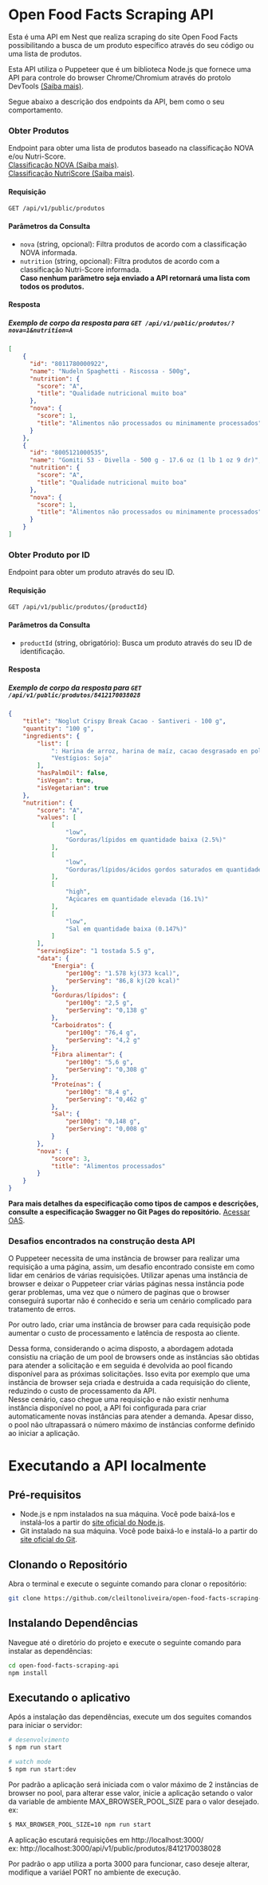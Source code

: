 

# Open Food Facts Scraping API

Esta é uma API em Nest que realiza scraping do site Open Food Facts possibilitando a busca de um produto específico através do seu código ou uma lista de produtos.

Esta API utiliza o Puppeteer que é um biblioteca Node.js que fornece uma API para controle do browser Chrome/Chromium através do protolo DevTools [(Saiba mais)](https://pptr.dev/).

Segue abaixo a descrição dos endpoints da API, bem como o seu comportamento.

### Obter Produtos

Endpoint para obter uma lista de produtos baseado na classificação NOVA e/ou Nutri-Score.  
[Classificação NOVA (Saiba mais)](https://br.openfoodfacts.org/nova-groups).  
[Classificação NutriScore (Saiba mais)](https://br.openfoodfacts.org/nutrition-grades).  

#### Requisição

`GET /api/v1/public/produtos`

#### Parâmetros da Consulta

- `nova` (string, opcional): Filtra produtos de acordo com a classificação NOVA informada.
- `nutrition` (string, opcional): Filtra produtos de acordo com a classificação Nutri-Score informada.  
**Caso nenhum parâmetro seja enviado a API retornará uma lista com todos os produtos.**

#### Resposta

##### Exemplo de corpo da resposta para `GET /api/v1/public/produtos/?nova=1&nutrition=A`

```json
[
    {
      "id": "8011780000922",
      "name": "Nudeln Spaghetti - Riscossa - 500g",
      "nutrition": {
        "score": "A",
        "title": "Qualidade nutricional muito boa"
      },
      "nova": {
        "score": 1,
        "title": "Alimentos não processados ​​ou minimamente processados"
      }
    },
    {
      "id": "8005121000535",
      "name": "Gomiti 53 - Divella - 500 g - 17.6 oz (1 lb 1 oz 9 dr)",
      "nutrition": {
        "score": "A",
        "title": "Qualidade nutricional muito boa"
      },
      "nova": {
        "score": 1,
        "title": "Alimentos não processados ​​ou minimamente processados"
      }
    }
]
```

### Obter Produto por ID

Endpoint para obter um produto através do seu ID.

#### Requisição

`GET /api/v1/public/produtos/{productId}`

#### Parâmetros da Consulta

- `productId` (string, obrigatório): Busca um produto através do seu ID de identificação.

#### Resposta

##### Exemplo de corpo da resposta para `GET /api/v1/public/produtos/8412170038028`

```json
{
    "title": "Noglut Crispy Break Cacao - Santiveri - 100 g",
    "quantity": "100 g",
    "ingredients": {
        "list": [
            ": Harina de arroz, harina de maíz, cacao desgrasado en polvo 15%, azúcar moreno de caña integral.",
            "Vestígios: Soja"
        ],
        "hasPalmOil": false,
        "isVegan": true,
        "isVegetarian": true
    },
    "nutrition": {
        "score": "A",
        "values": [
            [
                "low",
                "Gorduras/lípidos em quantidade baixa (2.5%)"
            ],
            [
                "low",
                "Gorduras/lípidos/ácidos gordos saturados em quantidade baixa (1.3%)"
            ],
            [
                "high",
                "Açúcares em quantidade elevada (16.1%)"
            ],
            [
                "low",
                "Sal em quantidade baixa (0.147%)"
            ]
        ],
        "servingSize": "1 tostada 5.5 g",
        "data": {
            "Energia": {
                "per100g": "1.578 kj(373 kcal)",
                "perServing": "86,8 kj(20 kcal)"
            },
            "Gorduras/lípidos": {
                "per100g": "2,5 g",
                "perServing": "0,138 g"
            },
            "Carboidratos": {
                "per100g": "76,4 g",
                "perServing": "4,2 g"
            },
            "Fibra alimentar": {
                "per100g": "5,6 g",
                "perServing": "0,308 g"
            },
            "Proteínas": {
                "per100g": "8,4 g",
                "perServing": "0,462 g"
            },
            "Sal": {
                "per100g": "0,148 g",
                "perServing": "0,008 g"
            }
        },
        "nova": {
            "score": 3,
            "title": "Alimentos processados"
        }
    }
}
```

**Para mais detalhes da especificação como tipos de campos e descrições, consulte a especificação Swagger no Git Pages do repositório.** [Acessar OAS](https://cleiltonoliveira.github.io/open-food-facts-scraping-api/).


### Desafios encontrados na construção desta API

O Puppeteer necessita de uma instância de browser para realizar uma requisição a uma página, assim, um desafio encontrado consiste em como lidar em cenários de várias requisições. Utilizar apenas uma instância de browser e deixar o Puppeteer criar várias páginas nessa instância pode gerar problemas, uma vez que o número de paginas que o browser conseguirá suportar não é conhecido e seria um cenário complicado para tratamento de erros.

Por outro lado, criar uma instância de browser para cada requisição pode aumentar o custo de processamento e latência de resposta ao cliente.

Dessa forma, considerando o acima disposto, a abordagem adotada consistiu na criação de um pool de browsers onde as instâncias são obtidas para atender a solicitação e em seguida é devolvida ao pool ficando disponível para as próximas solicitações. Isso evita por exemplo que uma instância de browser seja criada e destruida a cada requisição do cliente, reduzindo o custo de processamento da API.  
Nesse cenário, caso chegue uma requisição e não existir nenhuma instância disponível no pool, a API foi configurada para criar automaticamente novas instâncias para atender a demanda. Apesar disso, o pool não ultrapassará o número máximo de instâncias conforme definido ao iniciar a aplicação.

# Executando a API localmente

## Pré-requisitos

- Node.js e npm instalados na sua máquina. Você pode baixá-los e instalá-los a partir do [site oficial do Node.js](https://nodejs.org/).
- Git instalado na sua máquina. Você pode baixá-lo e instalá-lo a partir do [site oficial do Git](https://git-scm.com/).

## Clonando o Repositório

Abra o terminal e execute o seguinte comando para clonar o repositório:

```bash
git clone https://github.com/cleiltonoliveira/open-food-facts-scraping-api.git
```

## Instalando Dependências

Navegue até o diretório do projeto e execute o seguinte comando para instalar as dependências:

```bash
cd open-food-facts-scraping-api
npm install
```


## Executando o aplicativo

Após a instalação das dependências, execute um dos seguites comandos para iniciar o servidor:

```bash
# desenvolvimento
$ npm run start

# watch mode
$ npm run start:dev
```
Por padrão a aplicação será iniciada com o valor máximo de 2 instâncias de browser no pool, para alterar esse valor, inicie a aplicação setando o valor da variable de ambiente MAX_BROWSER_POOL_SIZE para o valor desejado. ex:

```bash
$ MAX_BROWSER_POOL_SIZE=10 npm run start
```
A aplicação escutará requisições em http://localhost:3000/  
ex: http://localhost:3000/api/v1/public/produtos/8412170038028

Por padrão o app utiliza a porta 3000 para funcionar, caso deseje alterar, modifique a variáel PORT no ambiente de execução.